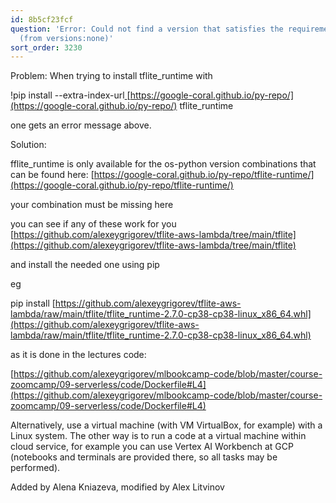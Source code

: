```yaml
---
id: 8b5cf23fcf
question: 'Error: Could not find a version that satisfies the requirement tflite_runtime
  (from versions:none)'
sort_order: 3230
---
```


Problem: When trying to install tflite_runtime with

!pip install --extra-index-url[ ](https://google-coral.github.io/py-repo/)[https://google-coral.github.io/py-repo/](https://google-coral.github.io/py-repo/) tflite_runtime

one gets an error message above.

Solution:

fflite_runtime is only available for the os-python version combinations that can be found here: [https://google-coral.github.io/py-repo/tflite-runtime/](https://google-coral.github.io/py-repo/tflite-runtime/)

your combination must be missing here

you can see if any of these work for you [https://github.com/alexeygrigorev/tflite-aws-lambda/tree/main/tflite](https://github.com/alexeygrigorev/tflite-aws-lambda/tree/main/tflite)

and install the needed one using pip

eg

pip install [https://github.com/alexeygrigorev/tflite-aws-lambda/raw/main/tflite/tflite_runtime-2.7.0-cp38-cp38-linux_x86_64.whl](https://github.com/alexeygrigorev/tflite-aws-lambda/raw/main/tflite/tflite_runtime-2.7.0-cp38-cp38-linux_x86_64.whl)

as it is done in the lectures code:

[https://github.com/alexeygrigorev/mlbookcamp-code/blob/master/course-zoomcamp/09-serverless/code/Dockerfile#L4](https://github.com/alexeygrigorev/mlbookcamp-code/blob/master/course-zoomcamp/09-serverless/code/Dockerfile#L4)

Alternatively, use a virtual machine (with VM VirtualBox, for example) with a Linux system. The other way is to run a code at a virtual machine within cloud service, for example you can use Vertex AI Workbench at GCP (notebooks and terminals are provided there, so all tasks may be performed).

Added by Alena Kniazeva, modified by Alex Litvinov

